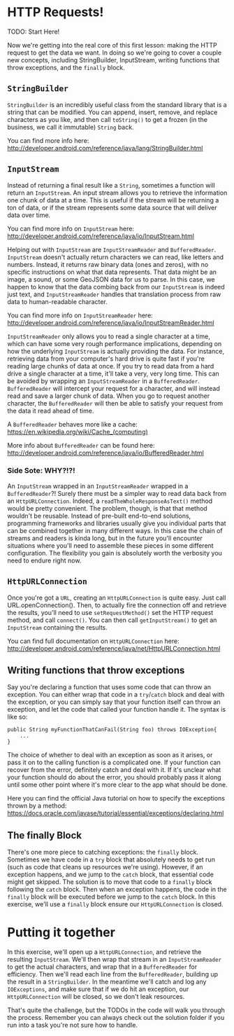 # HTTP Requests!

TODO: Start Here!

Now we're getting into the real core of this first lesson: making the HTTP request to get the data we want. In doing so we're going to cover a couple new concepts, including StringBuilder, InputStream, writing functions that throw exceptions, and the `finally` block.
 
## `StringBuilder`
 
`StringBuilder` is an incredibly useful class from the standard library that is a string that can be modified. You can append, insert, remove, and replace characters as you like, and then call `toString()` to get a frozen (in the business, we call it immutable) `String` back.

You can find more info here: http://developer.android.com/reference/java/lang/StringBuilder.html

## `InputStream`

Instead of returning a final result like a `String`, sometimes a function will return an `InputStream`. An input stream allows you to retrieve the information one chunk of data at a time. This is useful if the stream will be returning a ton of data, or if the stream represents some data source that will deliver data over time.

You can find more info on `InputStream` here: http://developer.android.com/reference/java/io/InputStream.html
 
Helping out with `InputStream` are `InputStreamReader` and `BufferedReader`. `InputStream` doesn't actually return characters we can read, like letters and numbers. Instead, it returns raw binary data (ones and zeros), with no specific instructions on what that data represents. That data might be an image, a sound, or some GeoJSON data for us to parse. In this case, we happen to know that the data combing back from our `InputStream` is indeed just text, and `InputStreamReader` handles that translation process from raw data to human-readable character.
 
You can find more info on `InputStreamReader` here: http://developer.android.com/reference/java/io/InputStreamReader.html

`InputStreamReader` only allows you to read a single character at a time, which can have some very rough performance implications, depending on how the underlying `InputStream` is actually providing the data. For instance, retrieving data from your computer's hard drive is quite fast if you're reading large chunks of data at once. If you try to read data from a hard drive a single character at a time, it'll take a very, very long time. This can be avoided by wrapping an `InputStreamReader` in a `BufferedReader`. `BufferedReader` will intercept your request for a character, and will instead read and save a larger chunk of data. When you go to request another character, the `BufferedReader` will then be able to satisfy your request from the data it read ahead of time.
 
A `BufferedReader` behaves more like a cache: https://en.wikipedia.org/wiki/Cache_(computing)

More info about `BufferedReader` can be found here: http://developer.android.com/reference/java/io/BufferedReader.html

### Side Sote: WHY?!?!

An `InputStream` wrapped in an `InputStreamReader` wrapped in a `BufferedReader`?! Surely there must be a simpler way to read data back from an `HttpURLConnection`. Indeed, a `readTheWholeResponseAsText()` method would be pretty convenient. The problem, though, is that that method wouldn't be reusable. Instead of pre-built end-to-end solutions, programming frameworks and libraries usually give you individual parts that can be combined together in many different ways. In this case the chain of streams and readers is kinda long, but in the future you'll encounter situations where you'll need to assemble these pieces in some different configuration. The flexibility you gain is absolutely worth the verbosity you need to endure right now.

## `HttpURLConnection`

Once you're got a `URL`, creating an `HttpURLConnection` is quite easy. Just call URL.openConnection(). Then, to actually fire the connection off and retrieve the results, you'll need to use `setRequestMethod()` set the HTTP request method, and call `connect()`. You can then call `getInputStream()` to get an `InputStream` containing the results.

You can find full documentation on `HttpURLConnection` here: http://developer.android.com/reference/java/net/HttpURLConnection.html

## Writing functions that throw exceptions

Say you're declaring a function that uses some code that can throw an exception. You can either wrap that code in a `try`/`catch` block and deal with the exception, or you can simply say that your function itself can throw an exception, and let the code that called your function handle it. The syntax is like so:

    public String myFunctionThatCanFail(String foo) throws IOException{
        ...
    }
    
The choice of whether to deal with an exception as soon as it arises, or pass it on to the calling function is a complicated one. If your function can recover from the error, definitely catch and deal with it. If it's unclear what your function should do about the error, you should probably pass it along until some other point where it's more clear to the app what should be done.

Here you can find the official Java tutorial on how to specify the exceptions thrown by a method: https://docs.oracle.com/javase/tutorial/essential/exceptions/declaring.html

## The finally Block

There's one more piece to catching exceptions: the `finally` block. Sometimes we have code in a `try` block that absolutely needs to get run (such as code that cleans up resources we're using). However, if an exception happens, and we jump to the `catch` block, that essential code might get skipped. The solution is to move that code to a `finally` block following the `catch` block. Then when an exception happens, the code in the `finally` block will be executed before we jump to the `catch` block. In this exercise, we'll use a `finally` block ensure our `HttpURLConnection` is closed. 
 
# Putting it together

In this exercise, we'll open up a `HttpURLConnection`, and retrieve the resulting `InputStream`. We'll then wrap that stream in an `InputStreamReader` to get the actual characters, and wrap that in a `BufferedReader` for efficiency. Then we'll read each line from the `BufferedReader`, building up the result in a `StringBuilder`. In the meantime we'll catch and log any `IOExceptions`, and make sure that if we do hit an exception, our `HttpURLConnection` will be closed, so we don't leak resources.
 
That's quite the challenge, but the TODOs in the code will walk you through the process. Remember you can always check out the solution folder if you run into a task you're not sure how to handle.


